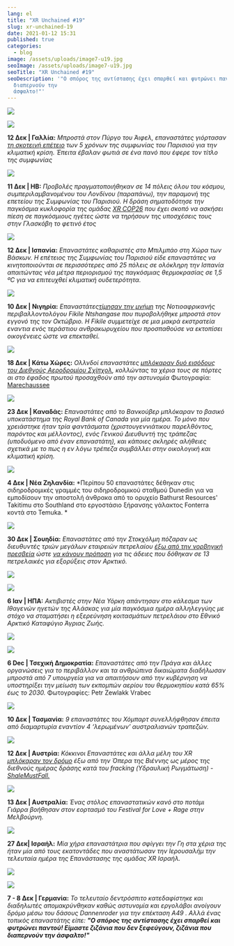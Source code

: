 ```yaml
---
lang: el
title: "XR Unchained #19"
slug: xr-unchained-19
date: 2021-01-12 15:31
published: true
categories:
  - blog
image: /assets/uploads/image7-u19.jpg
seoImage: /assets/uploads/image7-u19.jpg
seoTitle: "XR Unchained #19"
seoDescription: '"Ο σπόρος της αντίστασης έχει σπαρθεί και φυτρώνει παντού! Είμαστε ζιζάνια που δεν ξεφεύγουν, ζιζάνια που 
  διαπερνούν την 
  άσφαλτο!"'
---
```

![](/assets/uploads/image6-u19.jpg)

![](/assets/uploads/image7-u19.jpg)

**12 Δεκ | Γαλλία:** *Μπροστά στον Πύργο του Άιφελ, επαναστάτες γιόρτασαν [τη σκοτεινή επέτειο](https://www.facebook.com/xrfrance/videos/3855384194486080/?t=504) των 5 χρόνων της συμφωνίας του Παρισιού για την κλιματική κρίση. Έπειτα έβαλαν φωτιά σε ένα πανό που έφερε τον τίτλο της συμφωνίας*

![](/assets/uploads/image14-u19.jpg)

**11 Δεκ | ΗΒ:** *Προβολές πραγματοποιήθηκαν σε 14 πόλεις όλου του κόσμου, συμπεριλαμβανομένου του Λονδίνου (παραπάνω), την παραμονή της επετείου της Συμφωνίας του Παρισιού. Η δράση σηματοδότησε την παγκόσμια κυκλοφορία της ομάδας [XR COP26](https://xrscotland.org/2020/10/xr-cop26-network-needs-you/) που έχει σκοπό να ασκήσει πίεση σε παγκόσμιους ηγέτες ώστε να τηρήσουν της υποσχέσεις τους στην Γλασκόβη το φετινό έτος*

![](/assets/uploads/image11-u19.jpg)

**12 Δεκ | Ισπανία:** *Επαναστάτες καθαριστές στο Μπιλμπάο στη Χώρα των Βάσκων. Η επέτειος της Συμφωνίας του Παρισιού είδε επαναστάτες να κινητοποιούνται σε περισσότερες από 25 πόλεις σε ολόκληρη την Ισπανία απαιτώντας νέα μέτρα περιορισμού της παγκόσμιας θερμοκρασίας σε 1,5 ºC για να επιτευχθεί κλιματική ουδετερότητα.*

![](/assets/uploads/image13-u19.png)

**10 Δεκ | Νιγηρία:** *Επαναστάτες[τίμησαν την μνήμη](https://www.facebook.com/xrgauteng/videos/763741331183342/?t=76) της Νοτιοαφρικανής περιβαλλοντολόγου Fikile Ntshangase που πυροβολήθηκε μπροστά στον εγγονό της τον Οκτώβριο. Η Fikile συμμετείχε σε μια μακρά εκστρατεία εναντια ενός τεράστιου ανθρακωρυχείου που προσπαθούσε να εκτοπίσει οικογένειες ώστε να επεκταθεί.*

![](/assets/uploads/image17-u19.jpg)

**18 Δεκ | Κάτω Χώρες:** *Ολλνδοί επαναστάτες [μπλόκαραν δυό εισόδους του Διεθνούς Αεροδρομίου Σχίπχολ](https://nltimes.nl/2020/12/18/climate-protesters-schiphol-airport-glue-hands-ground-glass-doors), κολλώντας τα χέρια τους σε πόρτες αι στο έφαδος πρωτού προσαχθούν από την αστυνομία* Φωτογραφία: [Marechaussee](https://twitter.com/Marechaussee/status/1339876063103643648)

![](/assets/uploads/image3-u19.jpg)

**23 Δεκ | Καναδάς:** *Επαναστάτες από το Βανκούβερ μπλόκαραν το βασικό υποκατάστημα της Royal Bank of Canada για μία ημέρα. Το μόνο που χρειάστηκε ήταν τρία φαντάσματα (χριστουγεννιάτικου παρελθόντος, παρόντος και μέλλοντος), ενός Γενικού Διευθυντή της τράπεζας (υποδυόμενο από έναν επαναστάτη), και κάποιες σκληρές αλήθειες σχετικά με το πως η εν λόγω τρέπεζα συμβάλλει στην οικολογική και κλιματική κρίση.*

![](/assets/uploads/image16-u19.jpg)

**4 Δεκ | Νέα Ζηλανδία:** *Περίπου 50 επαναστάτες δέθηκαν στις σιδηροδρομικές γραμμές του σιδηροδρομικού σταθμού Dunedin για να εμποδίσουν την αποστολή άνθρακα από το ορυχείο Bathurst Resources' Takitimu στο Southland στο εργοστάσιο ξήρανσης γάλακτος Fonterra κοντά στο Temuka. *

![](/assets/uploads/image4-u19.jpg)

**30 Δεκ | Σουηδία:** *Επαναστάτες από την Στοκχόλμη πόζαραν ως διευθυντές τριών μεγάλων εταιρειών πετρελαίου [έξω από την νορβηγική πρεσβεία](https://www.facebook.com/extinctionrebellionsverige/videos/418095105910830/?t=10) ώστε [να κάνουν πρόποση](https://www.facebook.com/extinctionrebellionsverige/videos/418095105910830/?t=10) για τις άδειες που δόθηκαν σε 13 πετρελαικές για εξορύξεις στον Αρκτικό.*

![](/assets/uploads/image18-u19.jpg)

![](/assets/uploads/image19-u19.jpg)

**6 Ιαν | ΗΠΑ:** *Ακτιβιστές στην Νέα Υόρκη απάντησαν στο κάλεσμα των Ιθαγενών ηγετών της Αλάσκας για μία παγκόσμια ημέρα αλληλεγγύης με στόχο να σταματήσει η εξερεύνηση κοιτασμάτων πετρελάιου στο Εθνικό Αρκτικό Καταφύγιο Άγριας Ζωής.*

![](/assets/uploads/image9-u19.jpg)

![](/assets/uploads/image5-u19.jpg)

**6 Dec | Τσεχική Δημοκρατία:** *Επαναστάτες από την Πράγα και άλλες οργανώσεις για το περιβάλλον και τα ανθρώπινα δικαιώματα διαδήλωσαν μπροστά από 7 υπουργεία για να απαιτήσουν από την κυβέρνηση να υποστηρίξει την μείωση των εκπομπών αερίου του θερμοκηπίου κατά 65% έως το 2030.* Φωτογραφίες: Petr Zewlakk Vrabec

![](/assets/uploads/image12-u19.jpg)

**10 Δεκ | Τασμανία:** *9 επαναστάτες του Χόμπαρτ συνελλήφθησαν έπειτα από διαμαρτυρία εναντίον 4 ‘λερωμένων’ αυστραλιανών τραπεζών.*

![](/assets/uploads/image8-u19.jpg)

**12 Δεκ | Αυστρία:** *Κόκκινοι Επαναστάτες και άλλα μέλη του XR [μπλόκαραν τον δρόμο](https://www.facebook.com/ExtinctionRebellionAustria/videos/213413233638027/?t=1) έξω από την Όπερα της Βιέννης ως μέρος της διεθνούς ημέρας δράσης κατά του fracking (Υδραυλική Ρωγμάτωση) - [ShaleMustFall.](https://shalemustfall.org/)*

![](/assets/uploads/image15-u19.jpg)

**13 Δεκ | Αυστραλία:** *Ένας στόλος επαναστατικών κανό στο ποτάμι Γιάρρα βοήθησαν στον εορτασμό του _Festival for Love + Rage_ στην Μελβούρνη.*

![](/assets/uploads/image10-u19.jpg)

**27 Δεκ| Ισραήλ:** *Μία χήρα επαναστάτρια που σφίγγει την Γη στα χέρια της ήταν μία από τους εκατοντάδες που αναστάτωσαν την Ιερουσαλήμ την τελευταία ημέρα της Επανάστασης της ομάδας XR Ισραήλ.*

![](/assets/uploads/image2-u19.jpg)

![](/assets/uploads/image1-u19.jpg)

**7 - 8 Δεκ | Γερμανία:** *Το τελευταίο δεντρόσπιτο κατεδαφίστηκε και διαδηλωτές απομακρύνθηκαν καθώς αστυνομία και εργολάβοι ανοίγουν δρόμο μέσω του δάσους Dannenroder για την επέκταση A49 . Αλλά ένας τοπικός επαναστάτης είπε: **"Ο σπόρος της αντίστασης έχει σπαρθεί και φυτρώνει παντού! Είμαστε ζιζάνια που δεν ξεφεύγουν, ζιζάνια που διαπερνούν την άσφαλτο!"***
